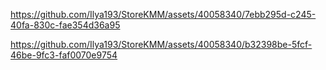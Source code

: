 https://github.com/Ilya193/StoreKMM/assets/40058340/7ebb295d-c245-40fa-830c-fae354d36a95


https://github.com/Ilya193/StoreKMM/assets/40058340/b32398be-5fcf-46be-9fc3-faf0070e9754
